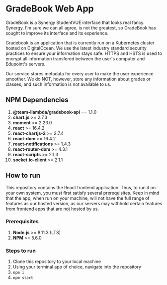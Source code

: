 # GradeBook Web App

GradeBook is a Synergy StudentVUE interface that looks real fancy. Synergy, I'm sure we can all agree, is not the greatest, so GradeBook has sought to improve its interface and its experience.

Gradebook is an application that is currently run on a Kubernetes cluster hosted on DigitalOcean. We use the latest industry standard security practices to ensure your information stays safe. HTTPS and HSTS is used to encrypt all information transfered between the user's computer and Edupoint's servers.

Our service stores metadata for every user to make the user experience smoother. We do NOT, however, store any information about grades or classes, and such information is not available to us.

## NPM Dependencies

1.  **@team-llambda/gradebook-api** == 1.1.0
2.  **chart.js** >= 2.7.3
3.  **moment** >= 2.23.0
4.  **react** >= 16.4.2
5.  **react-chartjs-2** >= 2.7.4
6.  **react-dom** >= 16.4.2
7.  **react-notifications** >= 1.4.3
8.  **react-router-dom** >= 4.3.1
9.  **react-scripts** >= 2.1.3
10. **socket.io-client** >= 2.1.1

## How to run

This repository contains the React frontend application. Thus, to run it on your own system, you must first satisfy several prerequisites. Keep in mind that the app, when run on your machine, will not have the full range of features as our hosted version, as our servers may withhold certain features from frontend apps that are not hosted by us.

### Prerequisites

1.  **Node.js** >= 8.11.3 (LTS)
2.  **NPM** >= 5.6.0

### Steps to run

1.  Clone this repository to your local machine
2.  Using your terminal app of choice, navigate into the repository
3.  `npm i`
4.  `npm start`

